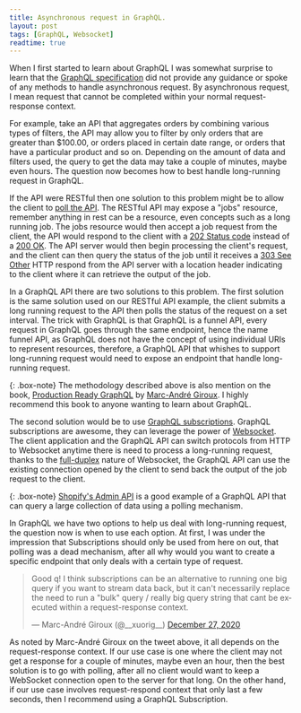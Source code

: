 ```yaml
---
title: Asynchronous request in GraphQL.
layout: post
tags: [GraphQL, Websocket]
readtime: true
---
```


When I first started to learn about GraphQL I was somewhat surprise to learn that the [GraphQL specification](https://spec.graphql.org/June2018/) did not provide any guidance or spoke of any methods to handle asynchronous request. By asynchronous request, I mean request that cannot be completed within your normal request-response context. 

For example, take an API that aggregates orders by combining various types of filters, the API may allow you to filter by only orders that are greater than $100.00, or orders placed in certain date range, or orders that have a particular product and so on. Depending on the amount of data and filters used, the query to get the data may take a couple of minutes, maybe even hours. The question now becomes how to best handle long-running request in GraphQL.

If the API were RESTful then one solution to this problem might be to allow the client to [poll the API](http://restalk-patterns.org/long-running-operation-polling.html). The RESTful API may expose a "jobs" resource, remember anything in rest can be a resource, even concepts such as a long running job. The jobs resource would then accept a job request from the client, the API would respond to the client with a [202 Status code](https://developer.mozilla.org/en-US/docs/Web/HTTP/Status/202) instead of a [200 OK](https://developer.mozilla.org/en-US/docs/Web/HTTP/Status/200). The API server would then begin processing the client's request, and the client can then query the status of the job until it receives a [303 See Other](https://developer.mozilla.org/en-US/docs/Web/HTTP/Status/303) HTTP respond from the API server with a location header indicating to the client where it can retrieve the output of the job. 

In a GraphQL API there are two solutions to this problem. The first solution is the same solution used on our RESTful API example, the client submits a long running request to the API then polls the status of the request on a set interval. The trick with GraphQL is that GraphQL is a funnel API, every request in GraphQL goes through the same endpoint, hence the name funnel API, as GraphQL does not have the concept of using individual URIs to represent resources, therefore, a GraphQL API that whishes to support long-running request would need to expose an endpoint that handle long-running request.

{: .box-note} 
The methodology described above is also mention on the book, [Production Ready GraphQL](https://book.productionreadygraphql.com/) by [Marc-André Giroux](https://twitter.com/__xuorig__). I highly recommend this book to anyone wanting to learn about GraphQL.

The second solution would be to use [GraphQL subscriptions](https://www.apollographql.com/docs/react/data/subscriptions/). GraphQL subscriptions are awesome, they can leverage the power of [Websocket](https://developer.mozilla.org/en-US/docs/Web/API/WebSocket). The client application and the GraphQL API can switch protocols from HTTP to Websocket anytime there is need to process a long-running request, thanks to the [full-duplex](https://en.wikipedia.org/wiki/Duplex_(telecommunications)#FULL-DUPLEX) nature of Websocket, the GraphQL API can use the existing connection opened by the client to send back the output of the job request to the client.

{: .box-note} 
[Shopify's Admin API](https://shopify.dev/tutorials/perform-bulk-operations-with-admin-api) is a good example of a GraphQL API that can query a large collection of data using a polling mechanism.

In GraphQL we have two options to help us deal with long-running request, the question now is when to use each option. At first, I was under the impression that Subscriptions should only be used from here on out, that polling was a dead mechanism, after all why would you want to create a specific endpoint that only deals with a certain type of request. 

<blockquote class="twitter-tweet"><p lang="en" dir="ltr">Good q! I think subscriptions can be an alternative to running one big query if you want to stream data back, but it can&#39;t necessarily replace the need to run a &quot;bulk&quot; query / really big query string that cant be executed within a request-response context.</p>&mdash; Marc-André Giroux (@__xuorig__) <a href="https://twitter.com/__xuorig__/status/1343297735596908546?ref_src=twsrc%5Etfw">December 27, 2020</a></blockquote> <script async src="https://platform.twitter.com/widgets.js" charset="utf-8"></script>

As noted by Marc-André Giroux on the tweet above, it all depends on the request-response context. If our use case is one where the client may not get a response for a couple of minutes, maybe even an hour, then the best solution is to go with polling, after all no client would want to keep a WebSocket connection open to the server for that long. On the other hand, if our use case involves request-respond context that only last a few seconds, then I recommend using a GraphQL Subscription.